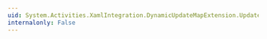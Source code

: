 ```yaml
---
uid: System.Activities.XamlIntegration.DynamicUpdateMapExtension.UpdateMap
internalonly: False
---
```

